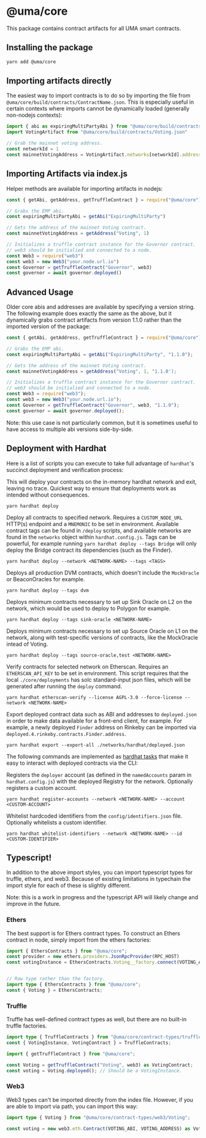# @uma/core

This package contains contract artifacts for all UMA smart contracts.

## Installing the package

```bash
yarn add @uma/core
```

## Importing artifacts directly

The easiest way to import contracts is to do so by importing the file from
`@uma/core/build/contracts/ContractName.json`. This is especially useful in certain contexts where imports cannot be
dynamically loaded (generally non-nodejs contexts):

```js
import { abi as expiringMultiPartyAbi } from "@uma/core/build/contracts/ExpiringMultiParty.json"
import VotingArtifact from "@uma/core/build/contracts/Voting.json"

// Grab the mainnet voting address.
const networkId = 1
const mainnetVotingAddress = VotingArtifact.networks[networkId].address
```

## Importing Artifacts via index.js

Helper methods are available for importing artifacts in nodejs:

```js
const { getAbi, getAddress, getTruffleContract } = require("@uma/core")

// Grabs the EMP abi.
const expiringMultiPartyAbi = getAbi("ExpiringMultiParty")

// Gets the address of the mainnet Voting contract.
const mainnetVotingAddress = getAddress("Voting", 1)

// Initializes a truffle contract instance for the Governor contract.
// web3 should be initialied and connected to a node.
const Web3 = require("web3")
const web3 = new Web3("your.node.url.io")
const Governor = getTruffleContract("Governor", web3)
const governor = await governor.deployed()
```

## Advanced Usage

Older core abis and addresses are available by specifying a version string. The following example does exactly the same
as the above, but it dynamically grabs contract artifacts from version 1.1.0 rather than the imported version of the
package:

```js
const { getAbi, getAddress, getTruffleContract } = require("@uma/core");

// Grabs the EMP abi.
const expiringMultiPartyAbi = getAbi("ExpiringMultiParty", "1.1.0");

// Gets the address of the mainnet Voting contract.
const mainnetVotingAddress = getAddress("Voting", 1, "1.1.0');

// Initializes a truffle contract instance for the Governor contract.
// web3 should be initialied and connected to a node.
const Web3 = require("web3");
const web3 = new Web3("your.node.url.io");
const Governor = getTruffleContract("Governor", web3, "1.1.0");
const governor = await governor.deployed();
```

Note: this use case is not particularly common, but it is sometimes useful to have access to multiple abi versions
side-by-side.

## Deployment with Hardhat

Here is a list of scripts you can execute to take full advantage of `hardhat`'s succinct deployment and verification
process:

This will deploy your contracts on the in-memory hardhat network and exit, leaving no trace. Quickest way to ensure that deployments work as intended without consequences.

`yarn hardhat deploy`

Deploy all contracts to specified network. Requires a `CUSTOM_NODE_URL` HTTP(s) endpoint and a `MNEMONIC` to be set in environment. Available contract tags can be found in `/deploy` scripts, and available networks are found in the `networks` object within `hardhat.config.js`. Tags can be powerful, for example running `yarn hardhat deploy --tags Bridge` will only deploy the Bridge contract its dependencies (such as the Finder).

`yarn hardhat deploy --network <NETWORK-NAME> --tags <TAGS>`

Deploys all production DVM contracts, which doesn't include the `MockOracle` or BeaconOracles for example.

`yarn hardhat deploy --tags dvm`

Deploys minimum contracts necessary to set up Sink Oracle on L2 on the network, which would be used to deploy to Polygon for example.

`yarn hardhat deploy --tags sink-oracle <NETWORK-NAME>`

Deploys minimum contracts necessary to set up Source Oracle on L1 on the network, along with test-specific versions of contracts, like the MockOracle intead of Voting.

`yarn hardhat deploy --tags source-oracle,test <NETWORK-NAME>`

Verify contracts for selected network on Etherscan. Requires an `ETHERSCAN_API_KEY` to be set in environment. This script requires that the local `./core/deployments` has solc standard-input json files, which will be generated after running the `deploy` command.

`yarn hardhat etherscan-verify --license AGPL-3.0 --force-license --network <NETWORK-NAME>`

Export deployed contract data such as ABI and addresses to `deployed.json` in order to make data available for a front-end client, for example. For example, a newly deployed `Finder` address on Rinkeby can be imported via `deployed.4.rinkeby.contracts.Finder.address`.

`yarn hardhat export --export-all ./networks/hardhat/deployed.json`

The following commands are implemented as [hardhat tasks](https://hardhat.org/guides/create-task.html) that make it easy to interact with deployed contracts via the CLI:

Registers the `deployer` account (as defined in the `namedAccounts` param in `hardhat.config.js`) with the deployed Registry for the network. Optionally registers a custom account.

`yarn hardhat register-accounts --network <NETWORK-NAME> --account <CUSTOM-ACCOUNT>`

Whitelist hardcoded identifiers from the `config/identifiers.json` file. Optionally whitelists a custom identifier.

`yarn hardhat whitelist-identifiers --network <NETWORK-NAME> --id <CUSTOM-IDENTIFIER>`

## Typescript!

In addition to the above import styles, you can import typescript types for truffle, ethers, and web3. Because of existing
limitations in typechain the import style for each of these is slightly different.

Note: this is a work in progress and the typescript API will likely change and improve in the future.

### Ethers

The best support is for Ethers contract types. To construct an Ethers contract in node, simply import from the ethers factories:

```ts
import { EthersContracts } from "@uma/core";
const provider = new ethers.providers.JsonRpcProvider(RPC_HOST)
const votingInstance = EthersContracts.Voting__factory.connect(VOTING_ADDRESS, provider)


// Raw type rather than the factory.
import type { EthersContracts } from "@uma/core";
const { Voting } = EthersContracts;
```

### Truffle

Truffle has well-defined contract types as well, but there are no built-in truffle factories.

```ts
import type { TruffleContracts } from "@uma/core/contract-types/truffle";
const { VotingInstance, VotingContract } = TruffleContracts;

import { getTruffleContract } from "@uma/core";

const Voting = getTruffleContract("Voting", web3) as VotingContract;
const voting = Voting.deployed(); // Should be a VotingInstance.
```

### Web3

Web3 types can't be imported directly from the index file. However, if you are able to import via path, you can import
this way:

```ts
import type { Voting } from "@uma/core/contract-types/web3/Voting";

const voting = new web3.eth.Contract(VOTING_ABI, VOTING_ADDRESS) as Voting;
```
